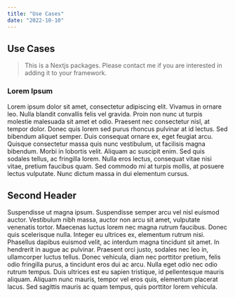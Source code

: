 ```yaml
---
title: "Use Cases"
date: "2022-10-10"
---
```


## Use Cases

> This is a Nextjs packages. Please contact me if you are interested in adding it to your framework.

### Lorem Ipsum

Lorem ipsum dolor sit amet, consectetur adipiscing elit. Vivamus in ornare leo. Nulla blandit convallis felis vel gravida. Proin non nunc ut turpis molestie malesuada sit amet et odio. Praesent nec consectetur nisl, at tempor dolor. Donec quis lorem sed purus rhoncus pulvinar at id lectus. Sed bibendum aliquet semper. Duis consequat ornare ex, eget feugiat arcu. Quisque consectetur massa quis nunc vestibulum, ut facilisis magna bibendum. Morbi in lobortis velit. Aliquam ac suscipit enim. Sed quis sodales tellus, ac fringilla lorem. Nulla eros lectus, consequat vitae nisi vitae, pretium faucibus quam. Sed commodo mi at turpis mollis, at posuere lectus vulputate. Nunc dictum massa in dui elementum cursus.

## Second Header

Suspendisse ut magna ipsum. Suspendisse semper arcu vel nisl euismod auctor. Vestibulum nibh massa, auctor non arcu sit amet, vulputate venenatis tortor. Maecenas luctus lorem nec magna rutrum faucibus. Donec quis scelerisque nulla. Integer eu ultrices ex, elementum rutrum nisi. Phasellus dapibus euismod velit, ac interdum magna tincidunt sit amet. In hendrerit in augue ac pulvinar. Praesent orci justo, sodales nec leo in, ullamcorper luctus tellus. Donec vehicula, diam nec porttitor pretium, felis odio fringilla purus, a tincidunt eros dui ac arcu. Nulla eget odio nec odio rutrum tempus. Duis ultrices est eu sapien tristique, id pellentesque mauris aliquam. Aliquam nunc mauris, tempor vel eros quis, elementum placerat lacus. Sed sagittis mauris ac quam tempus, quis porttitor lorem vehicula.

